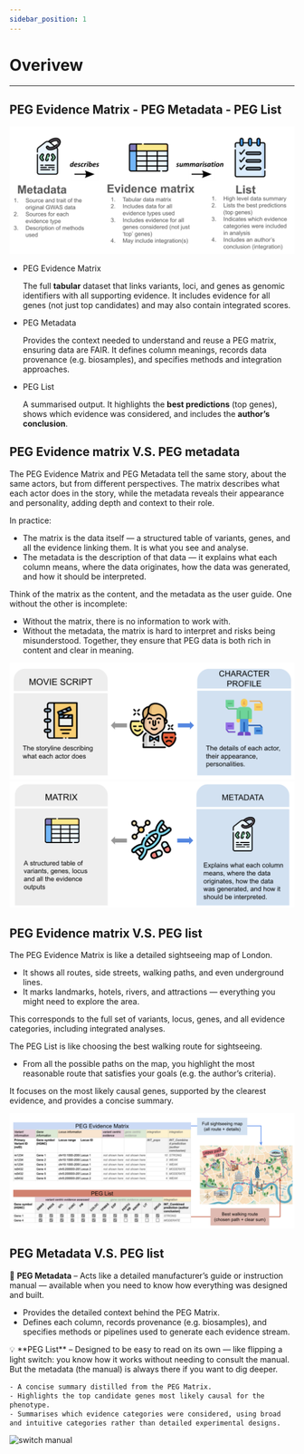 ```yaml
---
sidebar_position: 1
---
```


# Overivew
---

## PEG Evidence Matrix - PEG Metadata - PEG List

![PEG overview](./img/matrix-meta-list.png)

- PEG Evidence Matrix

  The full **tabular** dataset that links variants, loci, and genes as genomic identifiers with all supporting evidence. It includes evidence for all genes (not just top candidates) and may also contain integrated scores.

- PEG Metadata
  
  Provides the context needed to understand and reuse a PEG matrix, ensuring data are FAIR. It defines column meanings, records data provenance (e.g. biosamples), and specifies methods and integration approaches.

- PEG List

  A summarised output. It highlights the **best predictions** (top genes), shows which evidence was considered, and includes the **author’s conclusion**.

## PEG Evidence matrix V.S. PEG metadata

The PEG Evidence Matrix and PEG Metadata tell the same story, about the same actors, but from different perspectives. The matrix describes what each actor does in the story, while the metadata reveals their appearance and personality, adding depth and context to their role.

In practice:

* The matrix is the data itself — a structured table of variants, genes, and all the evidence linking them. It is what you see and analyse.
* The metadata is the description of that data — it explains what each column means, where the data originates, how the data was generated, and how it should be interpreted.

Think of the matrix as the content, and the metadata as the user guide. One without the other is incomplete:
- Without the matrix, there is no information to work with.
- Without the metadata, the matrix is hard to interpret and risks being misunderstood.
Together, they ensure that PEG data is both rich in content and clear in meaning.

![movie actors analogue](./img/movie.png)
![matrix and metadata](./img/matrix-metadata.png)

## PEG Evidence matrix V.S. PEG list

The PEG Evidence Matrix is like a detailed sightseeing map of London.
- It shows all routes, side streets, walking paths, and even underground lines.
- It marks landmarks, hotels, rivers, and attractions — everything you might need to explore the area.

This corresponds to the full set of variants, locus, genes, and all evidence categories, including integrated analyses.

The PEG List is like choosing the best walking route for sightseeing.

- From all the possible paths on the map, you highlight the most reasonable route that satisfies your goals (e.g. the author’s criteria).

It focuses on the most likely causal genes, supported by the clearest evidence, and provides a concise summary.

![peg matrix analogy](./img/peg-list-analogy.png)

## PEG Metadata V.S. PEG list

📖 **PEG Metadata** – Acts like a detailed manufacturer’s guide or instruction manual — available when you need to know how everything was designed and built.

- Provides the detailed context behind the PEG Matrix.  
- Defines each column, records provenance (e.g. biosamples), and specifies methods or pipelines used to generate each evidence stream.  

<div style={{ display: "flex", alignItems: "flex-start", gap: "0.5rem" }}>

  <div style={{ flex: 1 }}>
    💡 **PEG List** – Designed to be easy to read on its own — like flipping a light switch: you know how it works without needing to consult the manual. But the metadata (the manual) is always there if you want to dig deeper.  

    - A concise summary distilled from the PEG Matrix.  
    - Highlights the top candidate genes most likely causal for the phenotype.  
    - Summarises which evidence categories were considered, using broad and intuitive categories rather than detailed experimental designs.  
  </div>

  <div style={{ flex: "0 0 180px", marginTop: "0.0rem" }}>
    <img src="/img/light-switch.png" alt="switch manual" style={{ maxWidth: "100%", margin: 0 }} />
  </div>

</div>